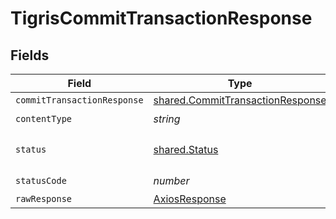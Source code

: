 # TigrisCommitTransactionResponse


## Fields

| Field                                                                                | Type                                                                                 | Required                                                                             | Description                                                                          |
| ------------------------------------------------------------------------------------ | ------------------------------------------------------------------------------------ | ------------------------------------------------------------------------------------ | ------------------------------------------------------------------------------------ |
| `commitTransactionResponse`                                                          | [shared.CommitTransactionResponse](../../models/shared/committransactionresponse.md) | :heavy_minus_sign:                                                                   | OK                                                                                   |
| `contentType`                                                                        | *string*                                                                             | :heavy_check_mark:                                                                   | N/A                                                                                  |
| `status`                                                                             | [shared.Status](../../models/shared/status.md)                                       | :heavy_minus_sign:                                                                   | Default error response                                                               |
| `statusCode`                                                                         | *number*                                                                             | :heavy_check_mark:                                                                   | N/A                                                                                  |
| `rawResponse`                                                                        | [AxiosResponse](https://axios-http.com/docs/res_schema)                              | :heavy_minus_sign:                                                                   | N/A                                                                                  |